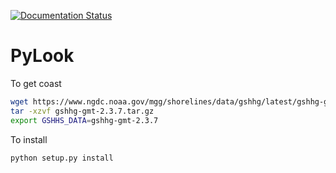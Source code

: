[![Documentation Status](https://readthedocs.org/projects/pylook/badge/?version=latest)](https://pylook.readthedocs.io/en/latest/?badge=latest)

# PyLook

To get coast
```bash
wget https://www.ngdc.noaa.gov/mgg/shorelines/data/gshhg/latest/gshhg-gmt-2.3.7.tar.gz
tar -xzvf gshhg-gmt-2.3.7.tar.gz
export GSHHS_DATA=gshhg-gmt-2.3.7
```

To install
```bash
python setup.py install
```